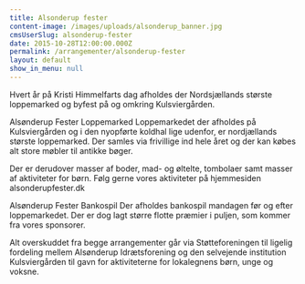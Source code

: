 ```yaml
---
title: Alsonderup fester
content-image: /images/uploads/alsonderup_banner.jpg
cmsUserSlug: alsonderup-fester
date: 2015-10-28T12:00:00.000Z
permalink: /arrangementer/alsonderup-fester
layout: default
show_in_menu: null
---
```


Hvert år på Kristi Himmelfarts dag afholdes der Nordsjællands største loppemarked og byfest på og omkring Kulsviergården.

Alsønderup Fester Loppemarked
Loppemarkedet der afholdes på Kulsviergården og i den nyopførte koldhal lige udenfor, er nordjællands største loppemarked. Der samles via frivillige ind hele året og der kan købes alt store møbler til antikke bøger. 

Der er derudover masser af boder, mad- og øltelte, tombolaer samt masser af aktiviteter for børn. Følg gerne vores aktiviteter på hjemmesiden alsonderupfester.dk

Alsønderup Fester Bankospil
Der afholdes bankospil mandagen før og efter loppemarkedet. Der er dog lagt større flotte præmier i puljen, som kommer fra vores sponsorer.

Alt overskuddet fra begge arrangementer går via Støtteforeningen til ligelig fordeling mellem Alsønderup Idrætsforening og den selvejende institution Kulsviergården til gavn for aktiviteterne for lokalegnens børn, unge og voksne.
